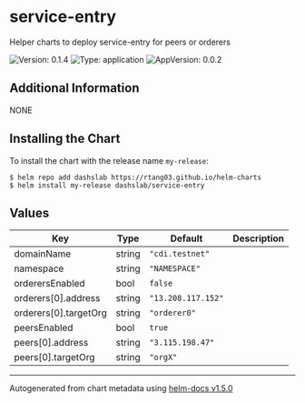 # service-entry

Helper charts to deploy service-entry for peers or orderers

![Version: 0.1.4](https://img.shields.io/badge/Version-0.1.4-informational?style=flat-square) ![Type: application](https://img.shields.io/badge/Type-application-informational?style=flat-square) ![AppVersion: 0.0.2](https://img.shields.io/badge/AppVersion-0.0.2-informational?style=flat-square)

## Additional Information

NONE

## Installing the Chart

To install the chart with the release name `my-release`:

```console
$ helm repo add dashslab https://rtang03.github.io/helm-charts
$ helm install my-release dashslab/service-entry
```

## Values

| Key | Type | Default | Description |
|-----|------|---------|-------------|
| domainName | string | `"cdi.testnet"` |  |
| namespace | string | `"NAMESPACE"` |  |
| orderersEnabled | bool | `false` |  |
| orderers[0].address | string | `"13.208.117.152"` |  |
| orderers[0].targetOrg | string | `"orderer0"` |  |
| peersEnabled | bool | `true` |  |
| peers[0].address | string | `"3.115.198.47"` |  |
| peers[0].targetOrg | string | `"orgX"` |  |

----------------------------------------------
Autogenerated from chart metadata using [helm-docs v1.5.0](https://github.com/norwoodj/helm-docs/releases/v1.5.0)
